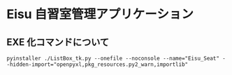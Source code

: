 # Eisu 自習室管理アプリケーション

## EXE 化コマンドについて

```
pyinstaller ./ListBox_tk.py --onefile --noconsole --name="Eisu_Seat" --hidden-import="openpyxl,pkg_resources.py2_warn,importlib"
```
